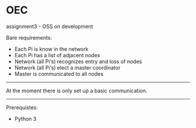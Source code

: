 # OEC
assignment3 - OSS on development

Bare requirements:
- Each Pi is know in the network
- Each Pi has a list of adjacent nodes
- Network (all Pi‘s) recognizes entry and loss of nodes
- Network (all Pi‘s) elect a master coordinator
- Master is communicated to all nodes

- - - - - - - - - - - - - - 
At the moment there is only set up a basic communication.

- - - - - - - - - - - - - -
Prerequistes:
- Python 3

